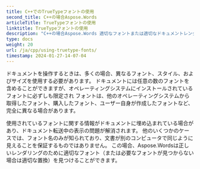 ```yaml
---
title: C++でのTrueTypeフォントの使用
second_title: C++の場合Aspose.Words
articleTitle: TrueTypeフォントの使用
linktitle: TrueTypeフォントの使用
description: "C++の場合Aspose.Words 適切なフォントまたは適切なドキュメントレンダリングのための適切な代替品を見つけることができます。 これにより、フォントに関する十分な情報がない場合に、表示される文書と元の文書との差が最小限に抑えられます。"
type: docs
weight: 20
url: /ja/cpp/using-truetype-fonts/
timestamp: 2024-01-27-14-07-04
---
```


ドキュメントを操作するときは、多くの場合、異なるフォント、スタイル、およびサイズを使用する必要があります。 ドキュメントには任意の数のフォントを含めることができますが、オペレーティングシステムにインストールされているフォントに必ずしも限定され フォントは、他のオペレーティングシステムから取得したフォント、購入したフォント、ユーザー自身が作成したフォントなど、完全に異なる場合があります。

使用されているフォントに関する情報がドキュメントに埋め込まれている場合があり、ドキュメント転送中の表示の問題が解消されます。 他のいくつかのケースでは、フォント名のみが知られており、文書が別のコンピュータで同じように見えることを保証するものではありません。 この場合、Aspose.Wordsは正しいレンダリングのために適切なフォント（または必要なフォントが見つからない場合は適切な置換）を見つけることができます。
